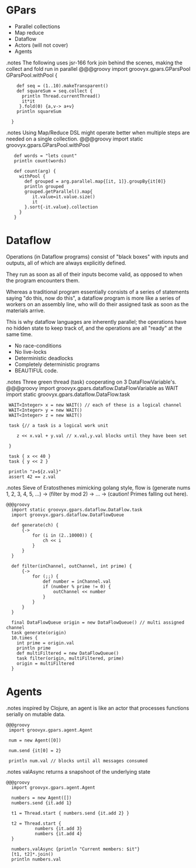 <!SLIDE title-slide>
# GPars #

<!SLIDE bullets>

* Parallel collections 
* Map reduce
* Dataflow
* Actors (will not cover)
* Agents


<!SLIDE smaller execute>
.notes The following uses jsr-166 fork join behind the scenes, making the collect and fold run in parallel
    @@@groovy
      import groovyx.gpars.GParsPool 
      GParsPool.withPool {

        def seq = (1..10).makeTransparent()
        def squareSum = seq.collect {
          println Thread.currentThread()
          it*it
         }.fold(0) {a,v-> a+v}
        println squareSum

      }


<!SLIDE smaller execute>
.notes Using Map/Reduce DSL might operate better when multiple steps are needed on a single collection.
    @@@groovy
       import static groovyx.gpars.GParsPool.withPool

       def words = "lets count"
       println count(words)

       def count(arg) { 
         withPool { 
           def grouped = arg.parallel.map{[it, 1]}.groupBy{it[0]}
           println grouped
           grouped.getParallel().map{
              it.value=it.value.size()
              it
           }.sort{-it.value}.collection 
         } 
       }

<!SLIDE title-slide>
# Dataflow #
Operations (in Dataflow programs) consist of "black boxes" with inputs and outputs, all of which are always explicitly defined.

 They run as soon as all of their inputs become valid, as opposed to when the program encounters them.

 Whereas a traditional program essentially consists of a series of statements saying "do this, now do this", a dataflow program is more like a series of workers on an assembly line, who will do their assigned task as soon as the materials arrive.

 This is why dataflow languages are inherently parallel; the operations have no hidden state to keep track of, and the operations are all "ready" at the same time.

<!SLIDE bullets >
*  No race-conditions
*  No live-locks
*  Deterministic deadlocks
*  Completely deterministic programs
*  BEAUTIFUL code.

<!SLIDE smaller execute>
.notes Three green thread (task) cooperating on 3 DataFlowVariable's.
    @@@groovy
     import groovyx.gpars.dataflow.DataFlowVariable as WAIT
     import static groovyx.gpars.dataflow.DataFlow.task

     WAIT<Integer> x = new WAIT() // each of these is a logical channel
     WAIT<Integer> y = new WAIT()
     WAIT<Integer> z = new WAIT()

     task {// a task is a logical work unit

        z << x.val + y.val // x.val,y.val blocks until they have been set

     }

     task { x << 40 }
     task { y << 2 }

     println "z=${z.val}"
     assert 42 == z.val


<!SLIDE smaller execute>
.notes Sieve of Eratosthenes mimicking golang style, flow is (generate nums 1, 2, 3, 4, 5, ...) -> (filter by mod 2) -> ... -> (caution! Primes falling out here).

    @@@groovy
      import static groovyx.gpars.dataflow.DataFlow.task 
      import groovyx.gpars.dataflow.DataFlowQueue
      
      def generate(ch) {
          {->
              for (i in (2..10000)) {
                  ch << i
              }
          }
      }

      def filter(inChannel, outChannel, int prime) {
          {->
              for (;;) {
                  def number = inChannel.val
                  if (number % prime != 0) {
                      outChannel << number
                  }
              }
          }
      }
      
      final DataFlowQueue origin = new DataFlowQueue() // multi assigned channel
      task generate(origin)
      10.times {
        int prime = origin.val
        println prime
        def multiFiltered = new DataFlowQueue()
        task filter(origin, multiFiltered, prime)
        origin = multiFiltered
      }

<!SLIDE title>
# Agents #

<!SLIDE smaller execute>
.notes inspired  by Clojure, an agent is like an actor that processes functions serially on mutable data.

    @@@groovy
     import groovyx.gpars.agent.Agent

     num = new Agent([0])  

     num.send {it[0] = 2}  

     println num.val // blocks until all messages consumed

<!SLIDE smaller execute>
.notes valAsync returns a snapshoot of the underlying state

    @@@groovy
      import groovyx.gpars.agent.Agent

      numbers = new Agent([])
      numbers.send {it.add 1} 

      t1 = Thread.start { numbers.send {it.add 2} }

      t2 = Thread.start { 
               numbers {it.add 3} 
               numbers {it.add 4} 
      }

      numbers.valAsync {println "Current members: $it"}
      [t1, t2]*.join() 
      println numbers.val 


